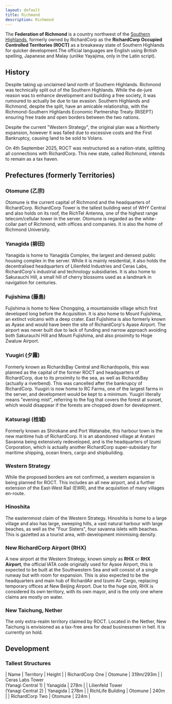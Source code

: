 ```yaml
---
layout: default
title: Richmond
description: Richmond
---
```


The **Federation of Richmond** is a country northwest of the [Southern Highlands](/areas/southern-highlands), formerly
owned by RichardCorp as the 
**RichardCorp Occupied Controlled Territories (ROCT)** as a breakaway state of Southern
Highlands for quicker development.The official languages are English using British 
spelling, Japanese and Malay (unlike Yayajima, only in the Latin script).

## History
Despite taking up unclaimed land north of Southern Highlands. Richmond was technically split out
of the Southern Highlands. While the de-jure reason was to enhance development and building a
free society, it was rumoured to actually be due to tax evasion. Southern Highlands and Richmond,
despite the split, have an amicable relationship, with the Richmond-Southern Highlands Economic 
Partnership Treaty (RiSEPT) ensuring free trade and open borders between the two nations.

Despite the current "Western Strategy", the original plan was a Northerly expansion, however
it was failed due to excessive costs and the First Bankruptcy, causing land to be sold to
Volans.

On 4th September 2025, ROCT was restructured as a nation-state, splitting all connections with
RichardCorp. This new state, called Richmond, intends to remain as a tax haven.

## Prefectures (formerly Territories)
### Otomune (乙宗)
Otomune is the current capital of Richmond and the headquarters of RichardCorp. RichardCorp Tower
is the tallest building west of WHY Central and also holds on its roof, the RichTel Antenna, 
one of the highest range telecom/cellular tower in the server. Otomune is regarded as the white-
collar part of Richmond, with offices and companies. It is also the home of Richmond University.

### Yanagida (柳田)
Yanagida is home to Yanagida Complex, the largest and densest public housing complex in the
server. While it is mainly residential, it also holds the decentralised headquarters of 
Lilienfeld Industries and Ceras Labs, RichardCorp's industrial and technology subsidiaries.
It is also home to Sakurauchi Hill, a small hill of cherry blossoms used as a landmark in
navigation for centuries.

### Fujishima (藤島)
Fujishima is home to New Chongqing, a mountainside village which first developed long before 
the Acquisition. It is also home to Mount Fujishima, an extinct volcano with a deep crater. 
East Fujishima is also formerly known as Ayase and would have been the site of RichardCorp's
Ayase Airport. The airport was never built due to lack of funding and narrow approach avoiding
both Sakurauchi Hill and Mount Fujishima, and also proximity to Hoge Zwaluw Airport. 

### Yuugiri (夕霧)
Formerly known as RichardsBay Central and Richardopolis, this was planned as the capital of the former 
ROCT and headquarters of RichardCorp, due to its proximity to the sea, as well as RichardsBay (actually
a riverbend). This was cancelled after the bankrupcy of RichardCorp. Yuugiri is now home to RC Farms,
one of the largest farms in the server, and development would be kept to a minimum. Yuugiri literally
means "evening mist", referring to the fog that covers the forest at sunset, which would disappear if
the forests are chopped down for development.

### Katsuragi (桂城)
Formerly known as Shirokane and Port Watanabe, this harbour town is the new maritime hub of
RichardCorp. It is an abandoned village at Aratani Savanna being extensively redeveloped, and is the
headquarters of Izumi Corporation, which is actually another RichardCorp super-subsidary for maritime
shipping, ocean liners, cargo and shipbuilding.

### Western Strategy
While the proposed borders are not confirmed, a western expansion is being planned for ROCT.
This includes an all new airport, and a further extension of the East-West Rail (EWR), and the
acquisition of many villages en-route.

### Hinoshita
The easternmost claim of the Western Strategy. Hinoshita is home to a large village and also has
large, sweeping hills, a vast natural harbour with large beaches, as well as the "Four Sisters",
four savanna islets with beaches. This is gazetted as a tourist area, with development minimising
density.

### New RichardCorp Airport (RHX)
A new airport at the Western Strategy, known simply as **RHX** or **RHX Airport**, the official IATA
code originally used for Ayase Airport, this is expected to be built at the Southwestern Sea and will
consist of a single runway but with room for expansion. This is also expected to be the headquarters 
and main hub of RichardAir and Izumi Air Cargo, replacing temporary offices at New Beijing Airport.
Due to the huge size, RHX is considered its own territory, with its own mayor, and is the only one where
claims are mostly on water.

### New Taichung, Nether
The only extra-realm territory claimed by ROCT. Located in the Nether, New Taichung is envisioned as a
tax-free area for dead businessmen in hell. It is currently on hold.

## Development
### Tallest Structures
| Name | Territory | Height |
| RichardCorp One | Otomune | 319m/293m |
| Ceras Labs Tower</br>(Yanagi Central 1) | Yanagida | 278m |
| Lilienfeld Tower</br>(Yanagi Central 2) | Yanagida | 278m |
| RichLife Building | Otomune | 240m |
| RichardCorp Two | Otomune | 224m |